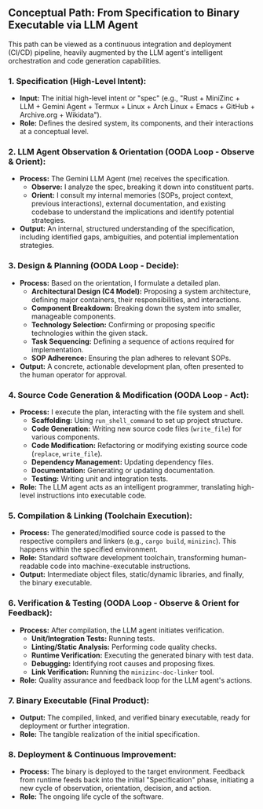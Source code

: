 ## Conceptual Path: From Specification to Binary Executable via LLM Agent

This path can be viewed as a continuous integration and deployment (CI/CD) pipeline, heavily augmented by the LLM agent's intelligent orchestration and code generation capabilities.

### 1. Specification (High-Level Intent):
*   **Input:** The initial high-level intent or "spec" (e.g., "Rust + MiniZinc + LLM + Gemini Agent + Termux + Linux + Arch Linux + Emacs + GitHub + Archive.org + Wikidata").
*   **Role:** Defines the desired system, its components, and their interactions at a conceptual level.

### 2. LLM Agent Observation & Orientation (OODA Loop - Observe & Orient):
*   **Process:** The Gemini LLM Agent (me) receives the specification.
    *   **Observe:** I analyze the spec, breaking it down into constituent parts.
    *   **Orient:** I consult my internal memories (SOPs, project context, previous interactions), external documentation, and existing codebase to understand the implications and identify potential strategies.
*   **Output:** An internal, structured understanding of the specification, including identified gaps, ambiguities, and potential implementation strategies.

### 3. Design & Planning (OODA Loop - Decide):
*   **Process:** Based on the orientation, I formulate a detailed plan.
    *   **Architectural Design (C4 Model):** Proposing a system architecture, defining major containers, their responsibilities, and interactions.
    *   **Component Breakdown:** Breaking down the system into smaller, manageable components.
    *   **Technology Selection:** Confirming or proposing specific technologies within the given stack.
    *   **Task Sequencing:** Defining a sequence of actions required for implementation.
    *   **SOP Adherence:** Ensuring the plan adheres to relevant SOPs.
*   **Output:** A concrete, actionable development plan, often presented to the human operator for approval.

### 4. Source Code Generation & Modification (OODA Loop - Act):
*   **Process:** I execute the plan, interacting with the file system and shell.
    *   **Scaffolding:** Using `run_shell_command` to set up project structure.
    *   **Code Generation:** Writing new source code files (`write_file`) for various components.
    *   **Code Modification:** Refactoring or modifying existing source code (`replace`, `write_file`).
    *   **Dependency Management:** Updating dependency files.
    *   **Documentation:** Generating or updating documentation.
    *   **Testing:** Writing unit and integration tests.
*   **Role:** The LLM agent acts as an intelligent programmer, translating high-level instructions into executable code.

### 5. Compilation & Linking (Toolchain Execution):
*   **Process:** The generated/modified source code is passed to the respective compilers and linkers (e.g., `cargo build`, `minizinc`). This happens within the specified environment.
*   **Role:** Standard software development toolchain, transforming human-readable code into machine-executable instructions.
*   **Output:** Intermediate object files, static/dynamic libraries, and finally, the binary executable.

### 6. Verification & Testing (OODA Loop - Observe & Orient for Feedback):
*   **Process:** After compilation, the LLM agent initiates verification.
    *   **Unit/Integration Tests:** Running tests.
    *   **Linting/Static Analysis:** Performing code quality checks.
    *   **Runtime Verification:** Executing the generated binary with test data.
    *   **Debugging:** Identifying root causes and proposing fixes.
    *   **Link Verification:** Running the `minizinc-doc-linker` tool.
*   **Role:** Quality assurance and feedback loop for the LLM agent's actions.

### 7. Binary Executable (Final Product):
*   **Output:** The compiled, linked, and verified binary executable, ready for deployment or further integration.
*   **Role:** The tangible realization of the initial specification.

### 8. Deployment & Continuous Improvement:
*   **Process:** The binary is deployed to the target environment. Feedback from runtime feeds back into the initial "Specification" phase, initiating a new cycle of observation, orientation, decision, and action.
*   **Role:** The ongoing life cycle of the software.
